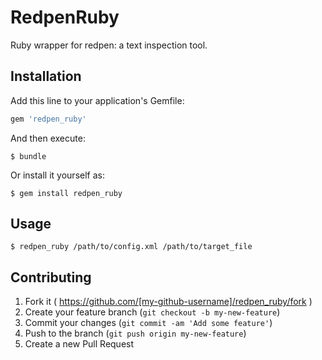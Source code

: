 # RedpenRuby

Ruby wrapper for redpen: a text inspection tool.

## Installation

Add this line to your application's Gemfile:

```ruby
gem 'redpen_ruby'
```

And then execute:

    $ bundle

Or install it yourself as:

    $ gem install redpen_ruby

## Usage

    $ redpen_ruby /path/to/config.xml /path/to/target_file

## Contributing

1. Fork it ( https://github.com/[my-github-username]/redpen_ruby/fork )
2. Create your feature branch (`git checkout -b my-new-feature`)
3. Commit your changes (`git commit -am 'Add some feature'`)
4. Push to the branch (`git push origin my-new-feature`)
5. Create a new Pull Request
